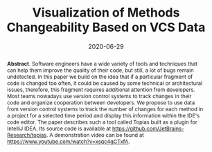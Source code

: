 ---
title: "Visualization of Methods Changeability Based on VCS Data"
authors: '<i>Sergey Svitkov and Timofey Bryksin</i>'
collection: publications
permalink: /publication/2020-06-29-topias
date: 2020-06-29
venue: "proceedings of <b>MSR'20</b>"
paperurl: 'https://doi.org/10.1145/3379597.3387451'
pdf: 'https://arxiv.org/abs/2004.01652'
video: 'https://www.youtube.com/watch?v=xsqc4gCTxfA'
tool: 'https://github.com/JetBrains-Research/topias'
counter_id: 'C15'
level: 'A'
abstract: "<p><b>Abstract</b>. Software engineers have a wide variety of tools and techniques that can help them improve the quality of their code, but still, a lot of bugs remain undetected. In this paper we build on the idea that if a particular fragment of code is changed too often, it could be caused by some technical or architectural issues, therefore, this fragment requires additional attention from developers. Most teams nowadays use version control systems to track changes in their code and organize cooperation between developers. We propose to use data from version control systems to track the number of changes for each method in a project for a selected time period and display this information within the IDE's code editor. The paper describes such a tool called Topias built as a plugin for IntelliJ IDEA. Its source code is available at <a href='https://github.com/JetBrains-Research/topias'>https://github.com/JetBrains-Research/topias</a>. A demonstration video can be found at <a href='https://www.youtube.com/watch?v=xsqc4gCTxfA'>https://www.youtube.com/watch?v=xsqc4gCTxfA</a>.</p>"
---